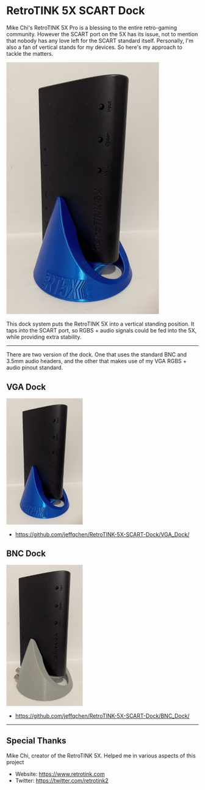# RetroTINK 5X SCART Dock

Mike Chi's RetroTINK 5X Pro is a blessing to the entire retro-gaming community. However the SCART port on the 5X has its issue, not to mention that nobody has any love left for the SCART standard itself. Personally, I'm also a fan of vertical stands for my devices. So here's my approach to tackle the matters.

<img src="./VGA_Dock/Pics/01.jpg" width="400px" />

This dock system puts the RetroTINK 5X into a vertical standing position. It taps into the SCART port, so RGBS + audio signals could be fed into the 5X, while providing extra stability.

------------

There are two version of the dock. One that uses the standard BNC and 3.5mm audio headers, and the other that makes use of my VGA RGBS + audio pinout standard.

## VGA Dock

<img src="./VGA_Dock/Pics/01.jpg" width="200px" />

- https://github.com/jeffqchen/RetroTINK-5X-SCART-Dock/VGA_Dock/

## BNC Dock

<img src="./BNC_Dock/Pics/01.jpg" width="200px" />

- https://github.com/jeffqchen/RetroTINK-5X-SCART-Dock/BNC_Dock/

------------

## Special Thanks

Mike Chi, creator of the RetroTINK 5X. Helped me in various aspects of this project
- Website: https://www.retrotink.com
- Twitter: https://twitter.com/retrotink2
